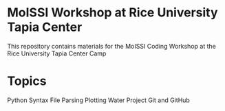 # MoISSI Workshop at Rice University Tapia Center

This repository contains materials for the MoISSI Coding Workshop at the Rice University Tapia Center Camp

# Topics

Python Syntax
File Parsing
Plotting
Water Project
Git and GitHub
